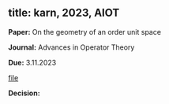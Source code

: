title: karn, 2023, AIOT
---

**Paper:**   On the geometry of an order unit space
 
**Journal:** Advances in Operator Theory

**Due:** 3.11.2023

[file](REF_karn2023/file.pdf)


**Decision:** 


